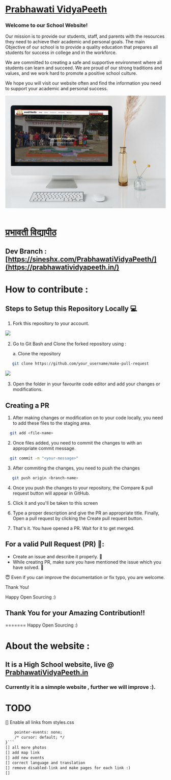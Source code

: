 # [Prabhawati VidyaPeeth](https://prabhawatividyapeeth.in/)


### Welcome to our School Website!

Our mission is to provide our students, staff, and parents with the resources they need to achieve their academic and personal goals.
The main Objective of our school is to provide a quality education that prepares all students for success in college and in the workforce.

We are committed to creating a safe and supportive environment where all students can learn and succeed.
We are proud of our strong traditions and values, and we work hard to promote a positive school culture.

We hope you will visit our website often and find the information you need to support your academic and personal success.


<div align="center">
    <img alt="Desktop" title="#Desktop" src="./images/preview.jpg" width="680px" />
</div>

<br />

# [प्रभावती विद्यापीठ](https://prabhawatividyapeeth.in/)


## Dev Branch : [https://sineshx.com/PrabhawatiVidyaPeeth/](https://prabhawatividyapeeth.in/) 

# How to contribute : 


## Steps to Setup this Repository Locally 💻

  1. Fork this repository to your account.

![](assets/img_fork_1.png)

  2. Go to Git Bash and Clone the forked repository using :
       
       a. Clone the repository
```bash
   git clone https://github.com/your_username/make-pull-request
```
![](assets/clone_2.png)

 3. Open the folder in your favourite code editor and add your changes or modifications.
 
## Creating a PR 
 
 1. After making changes or modification on to your code locally, you need to add these files to the staging area.
```bash
  git add <file-name>
```
 2. Once files added, you need to commit the changes to with an appropriate commit message.
```bash
  git commit -m "<your-message>"
```
 3. After commiting the changes, you need to push the changes
```bash
   git push origin <branch-name>
```
 4. Once you push the changes to your repository, the Compare & pull request button will appear in GitHub.

 5. Click it and you'll be taken to this screen

 6. Type a proper description and give the PR an appropriate title. Finally, Open a pull request by clicking the Create pull request button.

 7. That's it. You have opened a PR. Wait for it to get merged.

## For a valid Pull Request (PR) 🚀:
 - Create an issue and describe it properly. 🧭 
 - While creating PR, make sure you have mentioned the issue which you have solved. 📝 

😇  Even if you can improve the documentation or fix typo, you are welcome.

Thank You!

Happy Open Sourcing :)

## Thank You for your Amazing Contribution!!
=======
Happy Open Sourcing :)


# About the website :
## It is a High School website, live @ [PrabhawatiVidyaPeeth.in](https://prabhawatividyapeeth.in/)
### Currently it is a simnple website , further we will improve :).


# TODO
[] Enable all links from styles.css
```a{
    pointer-events: none;
    /* cursor: default; */
}```
[] all more photos 
[] add map link
[] add new events 
[] correct language and translation 
[] remove disabled-link and make pages for each link :) 
[]
